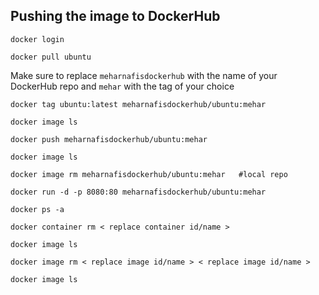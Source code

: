## Pushing the image to DockerHub
```
docker login
```
```
docker pull ubuntu
```
Make sure to replace `meharnafisdockerhub` with the name of your DockerHub repo and `mehar` with the tag of your choice
```
docker tag ubuntu:latest meharnafisdockerhub/ubuntu:mehar
```
```
docker image ls
```
```
docker push meharnafisdockerhub/ubuntu:mehar
```
```
docker image ls
```
```
docker image rm meharnafisdockerhub/ubuntu:mehar   #local repo
```
```
docker run -d -p 8080:80 meharnafisdockerhub/ubuntu:mehar
```
```
docker ps -a
```
```
docker container rm < replace container id/name >
```
```
docker image ls
```
```
docker image rm < replace image id/name > < replace image id/name >
```
```
docker image ls
```

